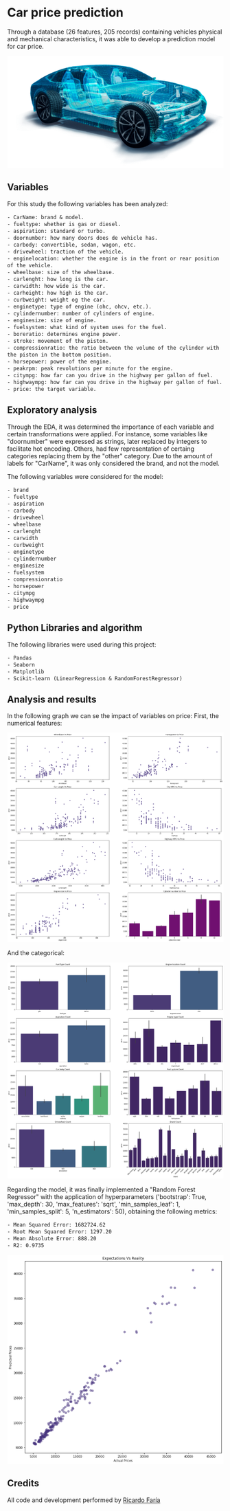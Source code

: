 # Car price prediction

Through a database (26 features, 205 records) containing vehicles physical and mechanical characteristics, it was able to develop a prediction model for car price.
    
![alt text](https://github.com/ricardofariaromero/car_price_prediction/blob/main/images/car.png)


## Variables

For this study the following variables has been analyzed:

    - CarName: brand & model.
    - fueltype: whether is gas or diesel.
    - aspiration: standard or turbo.
    - doornumber: how many doors does de vehicle has.
    - carbody: convertible, sedan, wagon, etc.
    - drivewheel: traction of the vehicle.
    - enginelocation: whether the engine is in the front or rear position of the vehicle.
    - wheelbase: size of the wheelbase.
    - carlenght: how long is the car.
    - carwidth: how wide is the car.
    - carheight: how high is the car.
    - curbweight: weight og the car.
    - enginetype: type of engine (ohc, ohcv, etc.).
    - cylindernumber: number of cylinders of engine.
    - enginesize: size of engine.
    - fuelsystem: what kind of system uses for the fuel.
    - boreratio: determines engine power.
    - stroke: movement of the piston.
    - compressionratio: the ratio between the volume of the cylinder with the piston in the bottom position.
    - horsepower: power of the engine.
    - peakrpm: peak revolutions per minute for the engine.
    - citympg: how far can you drive in the highway per gallon of fuel.
    - highwaympg: how far can you drive in the highway per gallon of fuel.
    - price: the target variable.
    
## Exploratory analysis

Through the EDA, it was determined the importance of each variable and certain transformations were applied. For instance, some variables like "doornumber" were expressed as strings, later replaced by integers to facilitate hot encoding. Others, had few representation of certaing categories replacing them by the "other" category. Due to the amount of labels for "CarName", it was only considered the brand, and not the model.

The following variables were considered for the model:

    - brand
    - fueltype
    - aspiration
    - carbody
    - drivewheel
    - wheelbase
    - carlenght
    - carwidth
    - curbweight
    - enginetype
    - cylindernumber
    - enginesize
    - fuelsystem
    - compressionratio
    - horsepower
    - citympg
    - highwaympg
    - price


## Python Libraries and algorithm

The following libraries were used during this project:

    - Pandas
    - Seaborn
    - Matplotlib
    - Scikit-learn (LinearRegression & RandomForestRegressor)

## Analysis and results

In the following graph we can se the impact of variables on price: First, the numerical features:

    
![alt text](https://github.com/ricardofariaromero/car_price_prediction/blob/main/images/numerical.png)

And the categorical:

![alt text](https://github.com/ricardofariaromero/car_price_prediction/blob/main/images/categorical.png)


Regarding the model, it was finally implemented a "Random Forest Regressor" with the application of hyperparameters ('bootstrap': True, 'max_depth': 30, 'max_features': 'sqrt', 'min_samples_leaf': 1, 'min_samples_split': 5, 'n_estimators': 50), obtaining the following metrics:

    - Mean Squared Error: 1682724.62
    - Root Mean Squared Error: 1297.20
    - Mean Absolute Error: 888.20
    - R2: 0.9735

![alt text](https://github.com/ricardofariaromero/car_price_prediction/blob/main/images/Output.png)

## Credits

All code and development performed by [Ricardo Faría](https://www.linkedin.com/in/ricardo-e-faria-romero/?locale=en_US) 
